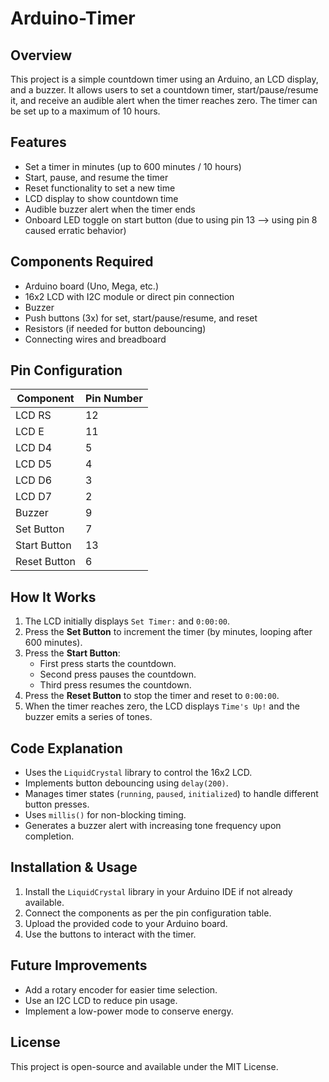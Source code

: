# Arduino-Timer

## Overview
This project is a simple countdown timer using an Arduino, an LCD display, and a buzzer. It allows users to set a countdown timer, start/pause/resume it, and receive an audible alert when the timer reaches zero. The timer can be set up to a maximum of 10 hours.

## Features
- Set a timer in minutes (up to 600 minutes / 10 hours)
- Start, pause, and resume the timer
- Reset functionality to set a new time
- LCD display to show countdown time
- Audible buzzer alert when the timer ends
- Onboard LED toggle on start button (due to using pin 13 --> using pin 8 caused erratic behavior)

## Components Required
- Arduino board (Uno, Mega, etc.)
- 16x2 LCD with I2C module or direct pin connection
- Buzzer
- Push buttons (3x) for set, start/pause/resume, and reset
- Resistors (if needed for button debouncing)
- Connecting wires and breadboard

## Pin Configuration
| Component     | Pin Number |
|--------------|-----------|
| LCD RS       | 12        |
| LCD E        | 11        |
| LCD D4       | 5         |
| LCD D5       | 4         |
| LCD D6       | 3         |
| LCD D7       | 2         |
| Buzzer       | 9         |
| Set Button   | 7         |
| Start Button | 13        |
| Reset Button | 6         |

## How It Works
1. The LCD initially displays `Set Timer:` and `0:00:00`.
2. Press the **Set Button** to increment the timer (by minutes, looping after 600 minutes).
3. Press the **Start Button**:
   - First press starts the countdown.
   - Second press pauses the countdown.
   - Third press resumes the countdown.
4. Press the **Reset Button** to stop the timer and reset to `0:00:00`.
5. When the timer reaches zero, the LCD displays `Time's Up!` and the buzzer emits a series of tones.

## Code Explanation
- Uses the `LiquidCrystal` library to control the 16x2 LCD.
- Implements button debouncing using `delay(200)`.
- Manages timer states (`running`, `paused`, `initialized`) to handle different button presses.
- Uses `millis()` for non-blocking timing.
- Generates a buzzer alert with increasing tone frequency upon completion.

## Installation & Usage
1. Install the `LiquidCrystal` library in your Arduino IDE if not already available.
2. Connect the components as per the pin configuration table.
3. Upload the provided code to your Arduino board.
4. Use the buttons to interact with the timer.

## Future Improvements
- Add a rotary encoder for easier time selection.
- Use an I2C LCD to reduce pin usage.
- Implement a low-power mode to conserve energy.

## License
This project is open-source and available under the MIT License.

